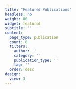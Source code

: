 ```yaml
---
title: "Featured Publications"
headless: no
weight: 80
widget: featured
subtitle: ''
content:
  page_type: publication
  count: 0
  filters:
    author: ''
    category: ''
    publication_type: ''
    tag: ''
  order: desc
design:
  view: 3
---
```

